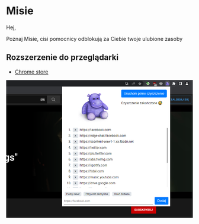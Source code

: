 # Misie

Hej,

Poznaj Misie, cisi pomocnicy odblokują za Ciebie twoje ulubione zasoby

## Rozszerzenie do przeglądarki
- [Chrome store](https://chrome.google.com/webstore/detail/legohcbpniehehobieiicboindhclcid)

![Zrzut ekranu](inne/zrzut-2.png)
